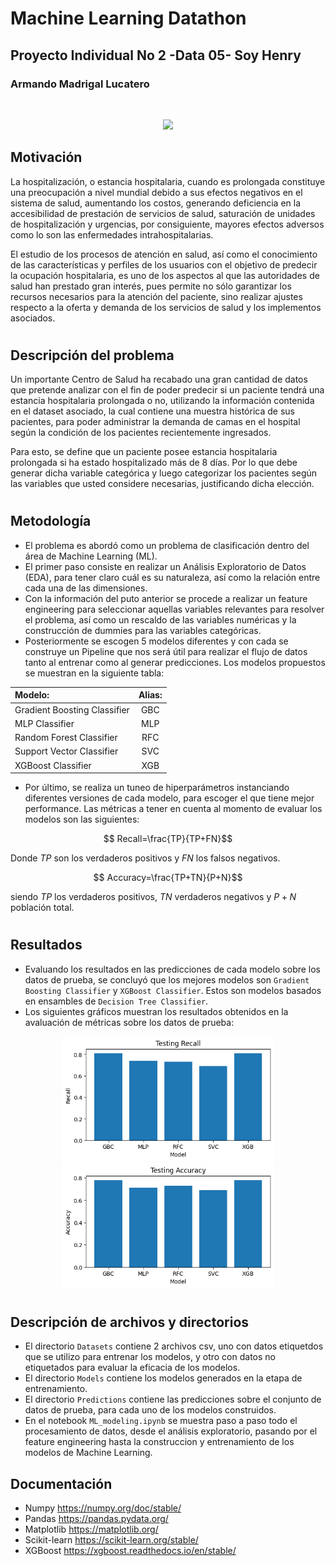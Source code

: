 # Machine Learning Datathon

## Proyecto Individual No 2 -Data 05- Soy Henry

### Armando Madrigal Lucatero
<br>

<p align="center">
<img src="https://www.fundaciontelefonica.com/wp-content/uploads/2022/08/Machine-Learning-2560x950-1.jpg"  height=300>
</p>

## Motivación

La hospitalización, o estancia hospitalaria, cuando es prolongada constituye una preocupación a nivel mundial debido a sus efectos negativos en el sistema de salud, aumentando los costos, generando deficiencia en la accesibilidad de prestación de servicios de salud, saturación de unidades de hospitalización y urgencias, por consiguiente, mayores efectos adversos como lo son las enfermedades intrahospitalarias.

El estudio de los procesos de atención en salud, así como el conocimiento de las características y perfiles de los usuarios con el objetivo de predecir la ocupación hospitalaria, es uno de los aspectos al que las autoridades de salud han prestado gran interés, pues permite no sólo garantizar los recursos necesarios para la atención del paciente, sino realizar ajustes respecto a la oferta y demanda de los servicios de salud y los implementos asociados.

#

## Descripción del problema

Un importante Centro de Salud ha recabado una gran cantidad de datos que pretende analizar con el fin de poder predecir si un paciente tendrá una estancia hospitalaria prolongada o no, utilizando la información contenida en el dataset asociado, la cual contiene una muestra histórica de sus pacientes, para poder administrar la demanda de camas en el hospital según la condición de los pacientes recientemente ingresados. 

Para esto, se define que un paciente posee estancia hospitalaria prolongada si ha estado hospitalizado más de 8 días. Por lo que debe generar dicha variable categórica y luego categorizar los pacientes según las variables que usted considere necesarias, justificando dicha elección. 
​
#

## Metodología

* El problema es abordó como un problema de clasificación dentro del área de Machine Learning  (ML).
* El primer paso consiste en realizar un Análisis Exploratorio de Datos (EDA), para tener claro cuál es su naturaleza, así como la relación entre cada una de las dimensiones.
* Con la información del puto anterior se procede a realizar un feature engineering para seleccionar aquellas variables relevantes para resolver el problema, así como un rescaldo de las variables numéricas y la construcción de dummies para las variables categóricas.
* Posteriormente se escogen 5 modelos diferentes y con cada se construye un Pipeline que nos será útil para realizar el flujo de datos tanto al entrenar como al generar predicciones. Los modelos propuestos se muestran en la siguiente tabla:

| Modelo:                      | Alias: | 
| :--------------------------- | :------:| 
| Gradient Boosting Classifier | GBC    | 
| MLP Classifier               | MLP    | 
| Random Forest Classifier     | RFC    | 
| Support Vector Classifier    | SVC    |
| XGBoost Classifier           | XGB    | 



* Por último, se realiza un tuneo de hiperparámetros instanciando diferentes versiones de cada modelo, para escoger el que tiene mejor performance.
Las métricas a tener en cuenta al momento de evaluar los modelos son las siguientes:

$$ Recall=\frac{TP}{TP+FN}$$


Donde $TP$ son los verdaderos positivos y $FN$ los falsos negativos.

$$ Accuracy=\frac{TP+TN}{P+N}$$

siendo $TP$ los verdaderos positivos, $TN$ verdaderos negativos y $P+N$ población total.

#

## Resultados

* Evaluando los resultados en las predicciones de cada modelo sobre los datos de prueba, se concluyó que los mejores modelos son `Gradient Boosting Classifier`  y `XGBoost Classifier`. Estos son modelos basados en ensambles de `Decision Tree Classifier`.
* Los siguientes gráficos muestran los resultados obtenidos en la avaluación de métricas sobre los datos de prueba:

<p align="center">
<img src="./Images/Testing Recall.png"  height=200>
<img src="./Images/Testing Accuracy.png"  height=200>
</p>

#

## Descripción de archivos y directorios
* El directorio `Datasets` contiene 2 archivos csv, uno con datos etiquetdos que se utilizo para entrenar los modelos, y otro con datos no etiquetados para evaluar la eficacia de los modelos.
* El directorio `Models` contiene los modelos generados en la etapa de entrenamiento.
* El directorio `Predictions` contiene las predicciones sobre el conjunto de datos de prueba, para cada uno de los modelos construidos.
* En el notebook `ML_modeling.ipynb` se muestra paso a paso todo el procesamiento de datos, desde el análisis exploratorio, pasando por el feature engineering hasta la construccion y entrenamiento de los modelos de Machine Learning.


## Documentación

* Numpy https://numpy.org/doc/stable/
* Pandas https://pandas.pydata.org/
* Matplotlib https://matplotlib.org/
* Scikit-learn https://scikit-learn.org/stable/
* XGBoost https://xgboost.readthedocs.io/en/stable/


